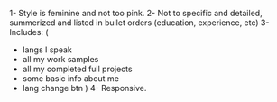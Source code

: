 1- Style is feminine and not too pink.
2- Not to specific and detailed, summerized and listed in bullet orders (education, experience, etc)
3- Includes: (
  - langs I speak
  - all my work samples
  - all my completed full projects
  - some basic info about me
  - lang change btn
)
4- Responsive.